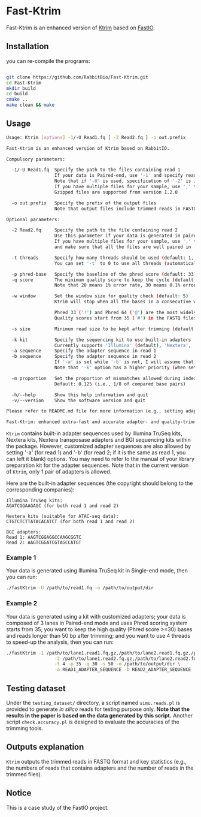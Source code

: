 # Fast-Ktrim
Fast-Ktrim is an enhanced version of [Ktrim](https://github.com/hellosunking/Ktrim) based on [FastIO](https://github.com/SongDabao/FastIO).

## Installation

you can re-compile the programs:

```bash

git clone https://github.com/RabbitBio/Fast-Ktrim.git
cd Fast-Ktrim
mkdir build
cd build
cmake ..
make clean && make
```

## Usage

```bash
Usage: Ktrim [options] -1/-U Read1.fq [ -2 Read2.fq ] -o out.prefix

Fast-Ktrim is an enhanced version of Ktrim based on RabbitIO.

Compulsory parameters:

  -1/-U Read1.fq  Specify the path to the files containing read 1
                  If your data is Paired-end, use '-1' and specify read 2 files using '-2' option
                  Note that if '-U' is used, specification of '-2' is invalid
                  If you have multiple files for your sample, use ',' to separate them
                  Gzipped files are supported from version 1.2.0

  -o out.prefix   Specify the prefix of the output files
                  Note that output files include trimmed reads in FASTQ format and statistics

Optional parameters:

  -2 Read2.fq     Specify the path to the file containing read 2
                  Use this parameter if your data is generated in paired-end mode
                  If you have multiple files for your sample, use ',' to separate them
                  and make sure that all the files are well paired in '-1' and '-2' options

  -t threads      Specify how many threads should be used (default: 1, single-thread)
                  You can set '-t' to 0 to use all threads (automatically detected)

  -p phred-base   Specify the baseline of the phred score (default: 33)
  -q score        The minimum quality score to keep the cycle (default: 20)
                  Note that 20 means 1% error rate, 30 means 0.1% error rate in Phred

  -w window       Set the window size for quality check (default: 5)
                  Ktrim will stop when all the bases in a consecutive window pass the quality threshold

                  Phred 33 ('!') and Phred 64 ('@') are the most widely used scoring system
                  Quality scores start from 35 ('#') in the FASTQ files is also common

  -s size         Minimum read size to be kept after trimming (default: 36; must be larger than 10)

  -k kit          Specify the sequencing kit to use built-in adapters
                  Currently supports 'Illumina' (default), 'Nextera', 'Transposase' and 'BGI'
  -a sequence     Specify the adapter sequence in read 1
  -b sequence     Specify the adapter sequence in read 2
                  If '-a' is set while '-b' is not, I will assume that read 1 and 2 use same adapter
                  Note that '-k' option has a higher priority (when set, '-a'/'-b' will be ignored)

  -m proportion   Set the proportion of mismatches allowed during index and sequence comparison
                  Default: 0.125 (i.e., 1/8 of compared base pairs)

  -h/--help       Show this help information and quit
  -v/--version    Show the software version and quit

Please refer to README.md file for more information (e.g., setting adapters).

Fast-Ktrim: enhanced extra-fast and accurate adapter- and quality-trimmer based on Ktrim.
```

`Ktrim` contains built-in adapter sequences used by Illumina TruSeq kits, Nextera kits, Nextera transposase
adapters and BGI sequencing kits within the package. However, customized adapter sequences are also allowed
by setting '-a' (for read 1) and '-b' (for read 2; if it is the same as read 1, you can left it blank)
options. You may need to refer to the manual of your library preparation kit for the adapter sequences.
Note that in the current version of `Ktrim`, only 1 pair of adapters is allowed.

Here are the built-in adapter sequences (the copyright should belong to the corresponding companies):

```
Illumina TruSeq kits:
AGATCGGAAGAGC (for both read 1 and read 2)

Nextera kits (suitable for ATAC-seq data):
CTGTCTCTTATACACATCT (for both read 1 and read 2)

BGI adapters:
Read 1: AAGTCGGAGGCCAAGCGGTC
Read 2: AAGTCGGATCGTAGCCATGT
```

### Example 1

Your data is generated using Illumina TruSeq kit in Single-end mode, then you can run:

```bash
./fastKtrim -U /path/to/read1.fq -o /path/to/output/dir
```

### Example 2

Your data is generated using a kit with customized adapters; your data is composed of 3 lanes in Paired-end
mode and uses Phred scoring system starts from 35; you want to keep the high quality (Phred score >=30)
bases and reads longer than 50 bp after trimming; and you want to use 4 threads to speed-up the analysis,
then you can run:

```bash
./fastKtrim -1 /path/to/lane1.read1.fq.gz,/path/to/lane2.read1.fq.gz,/path/to/lane3.read1.fq \
                  -2 /path/to/lane1.read2.fq.gz,/path/to/lane2.read2.fq.gz,/path/to/lane3.read2.fq \
                  -t 4 -p 35 -q 30 -s 50 -o /path/to/output/dir \
                  -a READ1_ADAPTER_SEQUENCE -b READ2_ADAPTER_SEQUENCE
```

## Testing dataset

Under the `testing_dataset/` directory, a script named `simu.reads.pl` is provided to generate *in silico*
reads for testing purpose only. **Note that the results in the paper is based on the data generated by this
script.** Another script `check.accuracy.pl` is designed to evaluate the accuracies of the trimming tools.



## Outputs explanation

`Ktrim` outputs the trimmed reads in FASTQ format and key statistics (e.g., the numbers of reads that
contains adapters and the number of reads in the trimmed files).


## Notice

This is a case study of the FastIO project.
